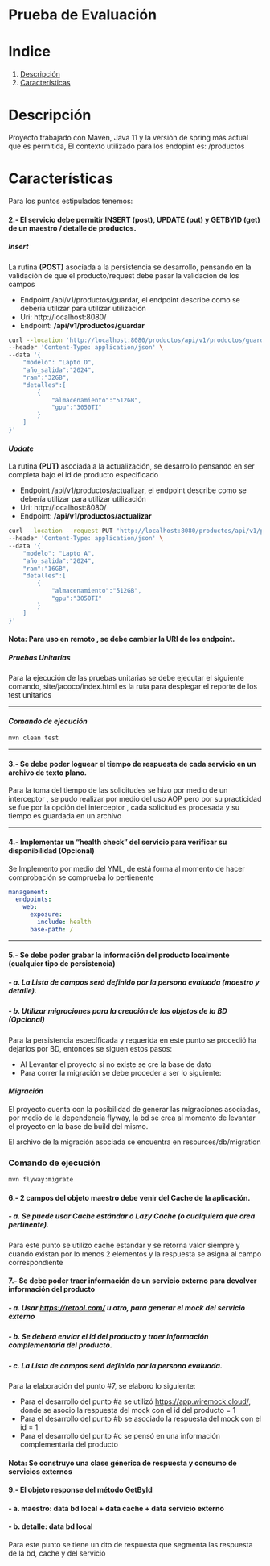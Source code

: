 # Prueba de Evaluación

# Indice
1. [Descripción](#Descripción)
2. [Características](#Características)

# Descripción
Proyecto trabajado con Maven, Java 11 y la versión de spring más actual que es permitida, 
El contexto utilizado para los endopint es: /productos 

# Características
Para los puntos estipulados tenemos:
#### 2.- El servicio debe permitir INSERT (post), UPDATE (put) y GETBYID (get) de un maestro / detalle de productos.
##### *Insert*
   La rutina **(POST)** asociada a la persistencia se desarrollo, pensando en la validación de que el producto/request debe pasar
   la validación de los campos
 - Endpoint /api/v1/productos/guardar, el endpoint describe como se debería utilizar para utilizar utilización
 - Uri: http://localhost:8080/
 - Endpoint: **/api/v1/productos/guardar**

```bash
curl --location 'http://localhost:8080/productos/api/v1/productos/guardar' \
--header 'Content-Type: application/json' \
--data '{
    "modelo": "Lapto D",
    "año_salida":"2024",
    "ram":"32GB",
    "detalles":[
        {
            "almacenamiento":"512GB",
            "gpu":"3050TI"
        }
    ]
}'
```
#### *Update*
   La rutina **(PUT)** asociada a la actualización, se desarrollo pensando en ser completa bajo el id de producto especificado
 - Endpoint /api/v1/productos/actualizar, el endpoint describe como se debería utilizar para utilizar utilización
 - Uri: http://localhost:8080/
 - Endpoint: **/api/v1/productos/actualizar**

```bash
curl --location --request PUT 'http://localhost:8080/productos/api/v1/productos/actualizar?producto=1' \
--header 'Content-Type: application/json' \
--data '{
    "modelo": "Lapto A",
    "año_salida":"2024",
    "ram":"16GB",
    "detalles":[
        {
            "almacenamiento":"512GB",
            "gpu":"3050TI"
        }
    ]
}'
```

#### Nota: Para uso en remoto , se debe cambiar la URI de los endpoint.
##### *Pruebas Unitarias*

Para la ejecución de las pruebas unitarias se debe ejecutar el siguiente comando, site/jacoco/index.html es la ruta para
desplegar el reporte de los test unitarios

---- 
####  *Comando de ejecución*
```bash
mvn clean test
```
---
#### 3.- Se debe poder loguear el tiempo de respuesta de cada servicio en un archivo de texto plano.

Para la toma del tiempo de las solicitudes se hizo por medio de un interceptor , se pudo realizar por medio del uso AOP 
pero por su practicidad se fue por la opción del interceptor , cada solicitud es procesada y su tiempo es guardada en un archivo

---
#### 4.- Implementar un “health check” del servicio para verificar su disponibilidad (Opcional)
Se Implemento por medio del YML, de está forma al momento de hacer comprobación se comprueba lo pertienente 
```yaml
management:
  endpoints:
    web:
      exposure:
        include: health
      base-path: /
```
---
#### 5.- Se debe poder grabar la información del producto localmente (cualquier tipo de persistencia)
##### - a. La Lista de campos será definido por la persona evaluada (maestro y detalle).
##### - b. Utilizar migraciones para la creación de los objetos de la BD (Opcional)

Para la persistencia específicada y requerida en este punto se procedió ha dejarlos por BD, entonces se siguen estos pasos:
- Al Levantar el proyecto si no existe se cre la base de dato
- Para correr la migración se debe proceder a ser lo siguiente:

#### *Migración*

El proyecto cuenta con la posibilidad de generar las migraciones asociadas, por medio de la dependencia flyway, la bd
se crea al momento de levantar el proyecto en la base de build del mismo.

El archivo de la migración asociada se encuentra en resources/db/migration

###  Comando de ejecución
```bash
mvn flyway:migrate
```
#### 6.- 2 campos del objeto maestro debe venir del Cache de la aplicación.
##### - a. Se puede usar Cache estándar o Lazy Cache (o cualquiera que crea pertinente).

Para este punto se utilizo cache estandar y se retorna valor siempre y cuando existan por lo menos 2 elementos y la respuesta se 
asigna al campo correspondiente

#### 7.- Se debe poder traer información de un servicio externo para devolver información del producto
##### - a. Usar https://retool.com/ u otro, para generar el mock del servicio externo
##### - b. Se deberá enviar el id del producto y traer información complementaria del  producto.
##### - c. La Lista de campos será definido por la persona evaluada.

Para la elaboración del punto #7, se elaboro lo siguiente:

- Para el desarrollo del punto #a se utilizó https://app.wiremock.cloud/, donde se asocio la respuesta del mock con el id del producto = 1 
- Para el desarrollo del punto #b se asociado la respuesta del mock con el id = 1
- Para el desarrollo del punto #c se pensó en una información complementaria del producto

#### Nota: Se construyo una clase génerica de respuesta y consumo de servicios externos

#### 9.- El objeto response del método GetById
#### - a. maestro: data bd local + data cache + data servicio externo
#### - b. detalle: data bd local

Para este punto se tiene un dto de respuesta que segmenta las respuesta de la bd, cache y del servicio